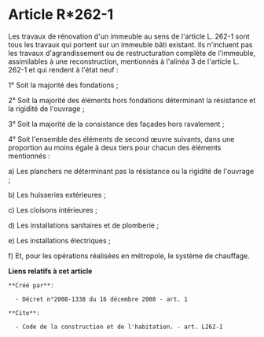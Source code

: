 # Article R*262-1

Les travaux de rénovation d'un immeuble au sens de l'article L. 262-1 sont tous les travaux qui portent sur un immeuble bâti
existant. Ils n'incluent pas les travaux d'agrandissement ou de restructuration complète de l'immeuble, assimilables à une
reconstruction, mentionnés à l'alinéa 3 de l'article L. 262-1 et qui rendent à l'état neuf : 

1° Soit la majorité des fondations ; 

2° Soit la majorité des éléments hors fondations déterminant la résistance et la rigidité de l'ouvrage ; 

3° Soit la majorité de la consistance des façades hors ravalement ; 

4° Soit l'ensemble des éléments de second œuvre suivants, dans une proportion au moins égale à deux tiers pour chacun des
éléments mentionnés : 

a) Les planchers ne déterminant pas la résistance ou la rigidité de l'ouvrage ; 

b) Les huisseries extérieures ; 

c) Les cloisons intérieures ; 

d) Les installations sanitaires et de plomberie ; 

e) Les installations électriques ; 

f) Et, pour les opérations réalisées en métropole, le système de chauffage.

**Liens relatifs à cet article**

	**Créé par**:

	  - Décret n°2008-1338 du 16 décembre 2008 - art. 1

	**Cite**:

	  - Code de la construction et de l'habitation. - art. L262-1
